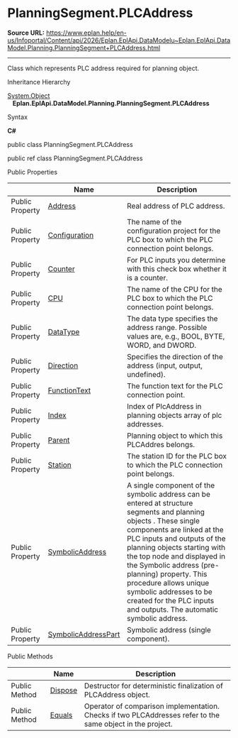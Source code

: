 # PlanningSegment.PLCAddress

**Source URL:** https://www.eplan.help/en-us/Infoportal/Content/api/2026/Eplan.EplApi.DataModelu~Eplan.EplApi.DataModel.Planning.PlanningSegment+PLCAddress.html

---

Class which represents PLC address required for planning object.

Inheritance Hierarchy

[System.Object](#)  
   **Eplan.EplApi.DataModel.Planning.PlanningSegment.PLCAddress**

Syntax

**C#**



public class PlanningSegment.PLCAddress

public ref class PlanningSegment.PLCAddress

Public Properties

|  | Name | Description |
| --- | --- | --- |
| Public Property | [Address](Eplan.EplApi.DataModelu~Eplan.EplApi.DataModel.Planning.PlanningSegment+PLCAddress~Address.html) | Real address of PLC address. |
| Public Property | [Configuration](Eplan.EplApi.DataModelu~Eplan.EplApi.DataModel.Planning.PlanningSegment+PLCAddress~Configuration.html) | The name of the configuration project for the PLC box to which the PLC connection point belongs. |
| Public Property | [Counter](Eplan.EplApi.DataModelu~Eplan.EplApi.DataModel.Planning.PlanningSegment+PLCAddress~Counter.html) | For PLC inputs you determine with this check box whether it is a counter. |
| Public Property | [CPU](Eplan.EplApi.DataModelu~Eplan.EplApi.DataModel.Planning.PlanningSegment+PLCAddress~CPU.html) | The name of the CPU for the PLC box to which the PLC connection point belongs. |
| Public Property | [DataType](Eplan.EplApi.DataModelu~Eplan.EplApi.DataModel.Planning.PlanningSegment+PLCAddress~DataType.html) | The data type specifies the address range. Possible values are, e.g., BOOL, BYTE, WORD, and DWORD. |
| Public Property | [Direction](Eplan.EplApi.DataModelu~Eplan.EplApi.DataModel.Planning.PlanningSegment+PLCAddress~Direction.html) | Specifies the direction of the address (input, output, undefined). |
| Public Property | [FunctionText](Eplan.EplApi.DataModelu~Eplan.EplApi.DataModel.Planning.PlanningSegment+PLCAddress~FunctionText.html) | The function text for the PLC connection point. |
| Public Property | [Index](Eplan.EplApi.DataModelu~Eplan.EplApi.DataModel.Planning.PlanningSegment+PLCAddress~Index.html) | Index of PlcAddress in planning objects array of plc addresses. |
| Public Property | [Parent](Eplan.EplApi.DataModelu~Eplan.EplApi.DataModel.Planning.PlanningSegment+PLCAddress~Parent.html) | Planning object to which this PLCAddres belongs. |
| Public Property | [Station](Eplan.EplApi.DataModelu~Eplan.EplApi.DataModel.Planning.PlanningSegment+PLCAddress~Station.html) | The station ID for the PLC box to which the PLC connection point belongs. |
| Public Property | [SymbolicAddress](Eplan.EplApi.DataModelu~Eplan.EplApi.DataModel.Planning.PlanningSegment+PLCAddress~SymbolicAddress.html) | A single component of the symbolic address can be entered at structure segments and planning objects . These single components are linked at the PLC inputs and outputs of the planning objects starting with the top node and displayed in the Symbolic address (pre-planning) property. This procedure allows unique symbolic addresses to be created for the PLC inputs and outputs. The automatic symbolic address. |
| Public Property | [SymbolicAddressPart](Eplan.EplApi.DataModelu~Eplan.EplApi.DataModel.Planning.PlanningSegment+PLCAddress~SymbolicAddressPart.html) | Symbolic address (single component). |



Public Methods

|  | Name | Description |
| --- | --- | --- |
| Public Method | [Dispose](Eplan.EplApi.DataModelu~Eplan.EplApi.DataModel.Planning.PlanningSegment+PLCAddress~Dispose().html) | Destructor for deterministic finalization of PLCAddress object. |
| Public Method | [Equals](Eplan.EplApi.DataModelu~Eplan.EplApi.DataModel.Planning.PlanningSegment+PLCAddress~Equals.html) | Operator of comparison implementation. Checks if two PLCAddresses refer to the same object in the project. |


